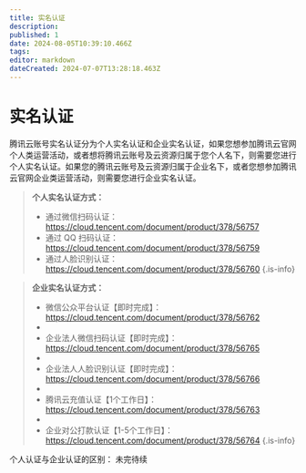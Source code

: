 ```yaml
---
title: 实名认证
description: 
published: 1
date: 2024-08-05T10:39:10.466Z
tags: 
editor: markdown
dateCreated: 2024-07-07T13:28:18.463Z
---
```


# 实名认证
腾讯云账号实名认证分为个人实名认证和企业实名认证，如果您想参加腾讯云官网个人类运营活动，或者想将腾讯云账号及云资源归属于您个人名下，则需要您进行个人实名认证。如果您的腾讯云账号及云资源归属于企业名下，或者您想参加腾讯云官网企业类运营活动，则需要您进行企业实名认证。

> **个人实名认证方式：**
> - 通过微信扫码认证：https://cloud.tencent.com/document/product/378/56757
> - 通过 QQ 扫码认证：https://cloud.tencent.com/document/product/378/56759
> - 通过人脸识别认证：https://cloud.tencent.com/document/product/378/56760
> {.is-info}
> 




> 
> **企业实名认证方式：**
> 
> - 微信公众平台认证【即时完成】：https://cloud.tencent.com/document/product/378/56762
> - 
> - 企业法人微信扫码认证【即时完成】：https://cloud.tencent.com/document/product/378/56765
> - 
> - 企业法人人脸识别认证【即时完成】：https://cloud.tencent.com/document/product/378/56766
> - 
> - 腾讯云充值认证【1个工作日】：https://cloud.tencent.com/document/product/378/56763
> - 
> - 企业对公打款认证【1-5个工作日】：https://cloud.tencent.com/document/product/378/56764
{.is-info}

个人认证与企业认证的区别：
未完待续